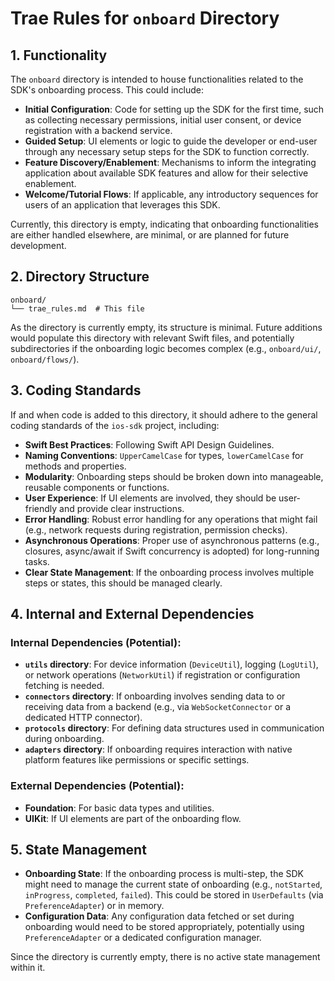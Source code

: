 # Trae Rules for `onboard` Directory

## 1. Functionality

The `onboard` directory is intended to house functionalities related to the SDK's onboarding process. This could include:

- **Initial Configuration**: Code for setting up the SDK for the first time, such as collecting necessary permissions, initial user consent, or device registration with a backend service.
- **Guided Setup**: UI elements or logic to guide the developer or end-user through any necessary setup steps for the SDK to function correctly.
- **Feature Discovery/Enablement**: Mechanisms to inform the integrating application about available SDK features and allow for their selective enablement.
- **Welcome/Tutorial Flows**: If applicable, any introductory sequences for users of an application that leverages this SDK.

Currently, this directory is empty, indicating that onboarding functionalities are either handled elsewhere, are minimal, or are planned for future development.

## 2. Directory Structure

```
onboard/
└── trae_rules.md  # This file
```

As the directory is currently empty, its structure is minimal. Future additions would populate this directory with relevant Swift files, and potentially subdirectories if the onboarding logic becomes complex (e.g., `onboard/ui/`, `onboard/flows/`).

## 3. Coding Standards

If and when code is added to this directory, it should adhere to the general coding standards of the `ios-sdk` project, including:

- **Swift Best Practices**: Following Swift API Design Guidelines.
- **Naming Conventions**: `UpperCamelCase` for types, `lowerCamelCase` for methods and properties.
- **Modularity**: Onboarding steps should be broken down into manageable, reusable components or functions.
- **User Experience**: If UI elements are involved, they should be user-friendly and provide clear instructions.
- **Error Handling**: Robust error handling for any operations that might fail (e.g., network requests during registration, permission checks).
- **Asynchronous Operations**: Proper use of asynchronous patterns (e.g., closures, async/await if Swift concurrency is adopted) for long-running tasks.
- **Clear State Management**: If the onboarding process involves multiple steps or states, this should be managed clearly.

## 4. Internal and External Dependencies

### Internal Dependencies (Potential):
- **`utils` directory**: For device information (`DeviceUtil`), logging (`LogUtil`), or network operations (`NetworkUtil`) if registration or configuration fetching is needed.
- **`connectors` directory**: If onboarding involves sending data to or receiving data from a backend (e.g., via `WebSocketConnector` or a dedicated HTTP connector).
- **`protocols` directory**: For defining data structures used in communication during onboarding.
- **`adapters` directory**: If onboarding requires interaction with native platform features like permissions or specific settings.

### External Dependencies (Potential):
- **Foundation**: For basic data types and utilities.
- **UIKit**: If UI elements are part of the onboarding flow.

## 5. State Management

- **Onboarding State**: If the onboarding process is multi-step, the SDK might need to manage the current state of onboarding (e.g., `notStarted`, `inProgress`, `completed`, `failed`). This could be stored in `UserDefaults` (via `PreferenceAdapter`) or in memory.
- **Configuration Data**: Any configuration data fetched or set during onboarding would need to be stored appropriately, potentially using `PreferenceAdapter` or a dedicated configuration manager.

Since the directory is currently empty, there is no active state management within it.